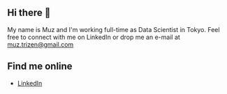 ## Hi there 👋
My name is Muz and I'm working full-time as Data Scientist in Tokyo. Feel free to connect with me on LinkedIn or drop me an e-mail at muz.trizen@gmail.com

## Find me online
- [LinkedIn](https://www.linkedin.com/in/ahmad-muzaffar-baharudin-970698124/)
